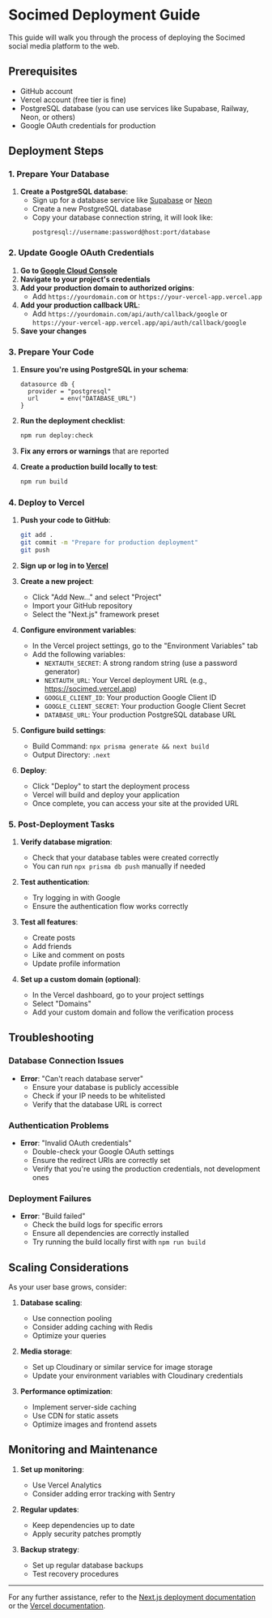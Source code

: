 # Socimed Deployment Guide

This guide will walk you through the process of deploying the Socimed social media platform to the web.

## Prerequisites

- GitHub account
- Vercel account (free tier is fine)
- PostgreSQL database (you can use services like Supabase, Railway, Neon, or others)
- Google OAuth credentials for production

## Deployment Steps

### 1. Prepare Your Database

1. **Create a PostgreSQL database**:
   - Sign up for a database service like [Supabase](https://supabase.com) or [Neon](https://neon.tech)
   - Create a new PostgreSQL database
   - Copy your database connection string, it will look like:
     ```
     postgresql://username:password@host:port/database
     ```

### 2. Update Google OAuth Credentials

1. **Go to [Google Cloud Console](https://console.cloud.google.com)**
2. **Navigate to your project's credentials**
3. **Add your production domain to authorized origins**:
   - Add `https://yourdomain.com` or `https://your-vercel-app.vercel.app`
4. **Add your production callback URL**:
   - Add `https://yourdomain.com/api/auth/callback/google` or `https://your-vercel-app.vercel.app/api/auth/callback/google`
5. **Save your changes**

### 3. Prepare Your Code

1. **Ensure you're using PostgreSQL in your schema**:
   ```prisma
   datasource db {
     provider = "postgresql"
     url      = env("DATABASE_URL")
   }
   ```

2. **Run the deployment checklist**:
   ```bash
   npm run deploy:check
   ```

3. **Fix any errors or warnings** that are reported

4. **Create a production build locally to test**:
   ```bash
   npm run build
   ```

### 4. Deploy to Vercel

1. **Push your code to GitHub**:
   ```bash
   git add .
   git commit -m "Prepare for production deployment"
   git push
   ```

2. **Sign up or log in to [Vercel](https://vercel.com)**

3. **Create a new project**:
   - Click "Add New..." and select "Project"
   - Import your GitHub repository
   - Select the "Next.js" framework preset

4. **Configure environment variables**:
   - In the Vercel project settings, go to the "Environment Variables" tab
   - Add the following variables:
     - `NEXTAUTH_SECRET`: A strong random string (use a password generator)
     - `NEXTAUTH_URL`: Your Vercel deployment URL (e.g., https://socimed.vercel.app)
     - `GOOGLE_CLIENT_ID`: Your production Google Client ID
     - `GOOGLE_CLIENT_SECRET`: Your production Google Client Secret
     - `DATABASE_URL`: Your production PostgreSQL database URL

5. **Configure build settings**:
   - Build Command: `npx prisma generate && next build`
   - Output Directory: `.next`

6. **Deploy**:
   - Click "Deploy" to start the deployment process
   - Vercel will build and deploy your application
   - Once complete, you can access your site at the provided URL

### 5. Post-Deployment Tasks

1. **Verify database migration**:
   - Check that your database tables were created correctly
   - You can run `npx prisma db push` manually if needed

2. **Test authentication**:
   - Try logging in with Google
   - Ensure the authentication flow works correctly

3. **Test all features**:
   - Create posts
   - Add friends
   - Like and comment on posts
   - Update profile information

4. **Set up a custom domain (optional)**:
   - In the Vercel dashboard, go to your project settings
   - Select "Domains"
   - Add your custom domain and follow the verification process

## Troubleshooting

### Database Connection Issues

- **Error**: "Can't reach database server"
  - Ensure your database is publicly accessible
  - Check if your IP needs to be whitelisted
  - Verify that the database URL is correct

### Authentication Problems

- **Error**: "Invalid OAuth credentials"
  - Double-check your Google OAuth settings
  - Ensure the redirect URIs are correctly set
  - Verify that you're using the production credentials, not development ones

### Deployment Failures

- **Error**: "Build failed"
  - Check the build logs for specific errors
  - Ensure all dependencies are correctly installed
  - Try running the build locally first with `npm run build`

## Scaling Considerations

As your user base grows, consider:

1. **Database scaling**:
   - Use connection pooling
   - Consider adding caching with Redis
   - Optimize your queries

2. **Media storage**:
   - Set up Cloudinary or similar service for image storage
   - Update your environment variables with Cloudinary credentials

3. **Performance optimization**:
   - Implement server-side caching
   - Use CDN for static assets
   - Optimize images and frontend assets

## Monitoring and Maintenance

1. **Set up monitoring**:
   - Use Vercel Analytics
   - Consider adding error tracking with Sentry

2. **Regular updates**:
   - Keep dependencies up to date
   - Apply security patches promptly

3. **Backup strategy**:
   - Set up regular database backups
   - Test recovery procedures

---

For any further assistance, refer to the [Next.js deployment documentation](https://nextjs.org/docs/deployment) or the [Vercel documentation](https://vercel.com/docs). 